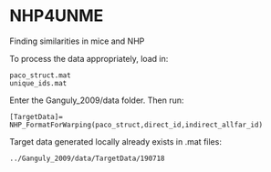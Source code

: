 # NHP4UNME
Finding similarities in mice and NHP


To process the data appropriately, load in:

```
paco_struct.mat
unique_ids.mat
```

Enter the Ganguly_2009/data folder. Then run:

```
[TargetData]= NHP_FormatForWarping(paco_struct,direct_id,indirect_allfar_id)
```

Target data generated locally already exists in .mat files:

```
../Ganguly_2009/data/TargetData/190718
```
